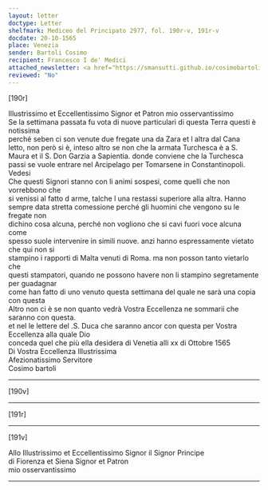 ```yaml
---
layout: letter
doctype: Letter
shelfmark: Mediceo del Principato 2977, fol. 190r-v, 191r-v
docdate: 20-10-1565
place: Venezia
sender: Bartoli Cosimo
recipient: Francesco I de' Medici
attached_newsletter: <a href="https://smansutti.github.io/cosimobartoli/texts/3079_138/">3079_138</a>
reviewed: "No"
---
```


[190r]  
  
  
Illustrissimo et Eccellentissimo Signor et Patron mio osservantissimo  
Se la settimana passata fu vota di nuove particulari di questa Terra questi è notissima  
perché seben ci son venute due fregate una da Zara et l altra dal Cana  
letto, non però si è, inteso altro se non che la armata Turchesca è a S.  
Maura et il S. Don Garzia a Sapientia. donde conviene che la Turchesca  
passi se vuole entrare nel Arcipelago per Tomarsene in Constantinopoli. Vedesi  
Che questi Signori stanno con li animi sospesi, come quelli che non vorrebbono che  
si venissi al fatto d arme, talche l una restassi superiore alla altra. Hanno  
sempre data stretta comessione perché gli huomini che vengono su le fregate non  
dichino cosa alcuna, perché non vogliono che si cavi fuori voce alcuna come  
spesso suole intervenire in simili nuove. anzi hanno espressamente vietato che qui non si  
stampino i rapporti di Malta venuti di Roma. ma non posson tanto vietarlo che  
questi stampatori, quando ne possono havere non li stampino segretamente per guadagnar  
come han fatto di uno venuto questa settimana del quale ne sarà una copia con questa  
Altro non ci è se non quanto vedrà Vostra Eccellenza ne sommarii che saranno con questa.  
et nel le lettere del .S. Duca che saranno ancor con questa per Vostra Eccellenza alla quale Dio  
conceda quel che più ella desidera di Venetia alli xx di Ottobre 1565  
Di Vostra Eccellenza Illustrissima  
Afezionatissimo Servitore  
Cosimo bartoli  
  
---  

[190v]  
  
  
  
---  

[191r]  
  
  
  
---  

[191v]  
  
  
Allo Illustrissimo et Eccellentissimo Signor il Signor Principe  
di Fiorenza et Siena Signor et Patron  
mio osservantissimo  
  
---  

